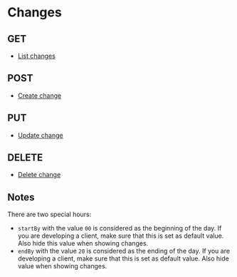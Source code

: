 # Changes

## GET

* [List changes](list.md)

## POST

* [Create change](create.md)

## PUT

* [Update change](update.md)

## DELETE

* [Delete change](delete.md)

## Notes

There are two special hours:

* `startBy` with the value `00` is considered as the beginning of the
day. If you are developing a client, make sure that this is set as
default value. Also hide this value when showing changes.
* `endBy` with the value `20` is considered as the ending of the
day. If you are developing a client, make sure that this is set as
default value. Also hide value when showing changes.
